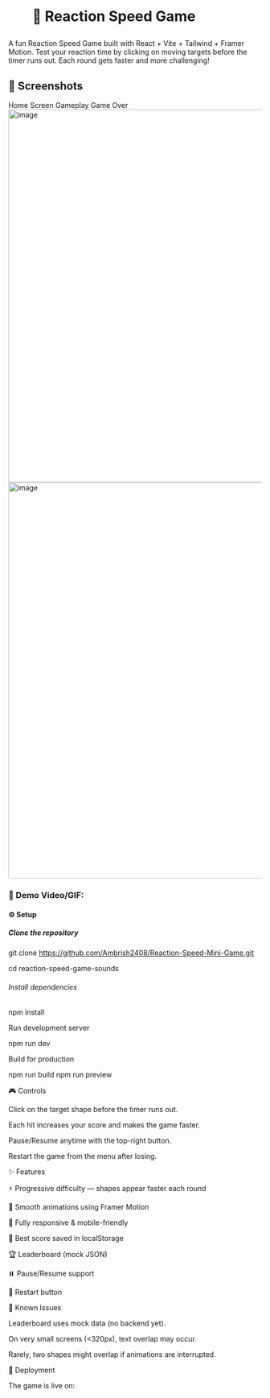 <h1><ul>🎯 Reaction Speed Game</h1></ul>


A fun Reaction Speed Game built with React + Vite + Tailwind + Framer Motion.
Test your reaction time by clicking on moving targets before the timer runs out.
Each round gets faster and more challenging!

<h2>📸 Screenshots</h2>
Home Screen	Gameplay	Game Over
<img width="1418" height="741" alt="image" src="https://github.com/user-attachments/assets/38423550-0651-4789-949a-3b517e072b32" />

<img width="1425" height="787" alt="image" src="https://github.com/user-attachments/assets/9d0929c5-5561-4bef-9011-c2a6fc939780" />



	
	

<h3>🎥 Demo Video/GIF:</h3>


<h4>⚙️ Setup</h4>

<h5>Clone the repository</h5>

git clone https://github.com/Ambrish2408/Reaction-Speed-Mini-Game.git
<br>

cd reaction-speed-game-sounds


<h6>Install dependencies</h6>

npm install


Run development server

npm run dev


<h7>Build for production</h7>

npm run build
npm run preview

<h8>🎮 Controls</h8>

Click on the target shape before the timer runs out.

Each hit increases your score and makes the game faster.

Pause/Resume anytime with the top-right button.

Restart the game from the menu after losing.

<h9>✨ Features</h9>

⚡ Progressive difficulty — shapes appear faster each round

🎨 Smooth animations using Framer Motion

📱 Fully responsive & mobile-friendly

💾 Best score saved in localStorage

🏆 Leaderboard (mock JSON)

⏸️ Pause/Resume support

🔄 Restart button

<h10>🐛 Known Issues</h10>

Leaderboard uses mock data (no backend yet).

On very small screens (<320px), text overlap may occur.

Rarely, two shapes might overlap if animations are interrupted.

<h11>🚀 Deployment</h11>

The game is live on:
